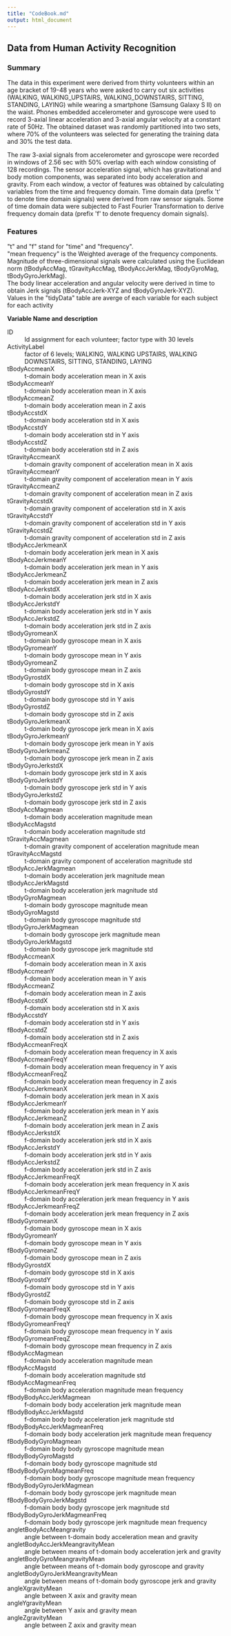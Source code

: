 ```yaml
---
title: "CodeBook.md"
output: html_document
---
```

## Data from Human Activity Recognition        

### Summary
The data in this experiment were derived from thirty volunteers within an age bracket of 19-48 years who were asked to carry out six activities (WALKING, WALKING_UPSTAIRS, WALKING_DOWNSTAIRS, SITTING, STANDING, LAYING) while wearing a smartphone (Samsung Galaxy S II) on the waist. Phones embedded accelerometer and gyroscope were used to record 3-axial linear acceleration and 3-axial angular velocity at a constant rate of 50Hz. The obtained dataset was randomly partitioned into two sets, where 70% of the volunteers was selected for generating the training data and 30% the test data.

The raw 3-axial signals from accelerometer and gyroscope were recorded in windows of 2.56 sec with 50% overlap with each window consisting of 128 recordings. The sensor acceleration signal, which has gravitational and body motion components, was separated into body acceleration and gravity. From each window, a vector of features was obtained by calculating variables from the time and frequency domain. Time domain data (prefix 't' to denote time domain signals) were derived from raw sensor signals. Some of time domain data were subjected to Fast Fourier Transformation to derive frequency domain data (prefix 'f' to denote frequency domain signals). 

### Features 
"t" and "f" stand for "time" and "frequency".  
"mean frequency" is the Weighted average of the frequency components.  
Magnitude of three-dimensional signals were calculated using the Euclidean norm (tBodyAccMag, tGravityAccMag, tBodyAccJerkMag, tBodyGyroMag, tBodyGyroJerkMag).  
The body linear acceleration and angular velocity were derived in time to obtain Jerk signals (tBodyAccJerk-XYZ and tBodyGyroJerk-XYZ).  
Values in the "tidyData" table are averge of each variable for each subject for each activity
    

**Variable Name and description**   
  
<dt>ID</dt>
<dd>Id assignment for each volunteer; factor type with 30 levels</dd>

<dt>ActivityLabel</dt>
<dd>factor of 6 levels; WALKING, WALKING UPSTAIRS, WALKING DOWNSTAIRS, SITTING, STANDING, LAYING</dd>

<dt>tBodyAccmeanX</dt>
<dd>t-domain body acceleration mean in X axis </dd>

<dt>tBodyAccmeanY</dt>
<dd>t-domain body acceleration mean in X axis</dd>   

<dt>tBodyAccmeanZ</dt>
<dd>t-domain body acceleration mean in Z axis</dd>

<dt>tBodyAccstdX</dt>
<dd>t-domain body acceleration std in X axis</dd>

<dt>tBodyAccstdY</dt>
<dd>t-domain body acceleration std in Y axis</dd>

<dt>tBodyAccstdZ</dt>
<dd>t-domain body acceleration std in Z axis</dd>

<dt>tGravityAccmeanX</dt>
<dd>t-domain gravity component of acceleration mean in X axis</dd>

<dt>tGravityAccmeanY</dt>
<dd>t-domain gravity component of acceleration mean in Y axis</dd>

<dt>tGravityAccmeanZ</dt>
<dd>t-domain gravity component of acceleration mean in Z axis</dd>

<dt>tGravityAccstdX</dt>
<dd>t-domain gravity component of acceleration std in X axis</dd>

<dt>tGravityAccstdY</dt>
<dd>t-domain gravity component of acceleration std in Y axis</dd>

<dt>tGravityAccstdZ</dt>
<dd>t-domain gravity component of acceleration std in Z axis</dd>

<dt>tBodyAccJerkmeanX</dt>
<dd>t-domain body acceleration jerk mean in X axis</dd>

<dt>tBodyAccJerkmeanY</dt>
<dd>t-domain body acceleration jerk mean in Y axis</dd>

<dt>tBodyAccJerkmeanZ</dt>
<dd>t-domain body acceleration jerk mean in Z axis</dd>

<dt>tBodyAccJerkstdX</dt>
<dd>t-domain body acceleration jerk std in X axis</dd>

<dt>tBodyAccJerkstdY</dt>
<dd>t-domain body acceleration jerk std in Y axis</dd>

<dt>tBodyAccJerkstdZ</dt>
<dd>t-domain body acceleration jerk std in Z axis</dd>

<dt>tBodyGyromeanX</dt>
<dd>t-domain body gyroscope mean in X axis</dd>

<dt>tBodyGyromeanY</dt>
<dd>t-domain body gyroscope mean in Y axis</dd>

<dt>tBodyGyromeanZ</dt>
<dd>t-domain body gyroscope mean in Z axis</dd>

<dt>tBodyGyrostdX</dt>
<dd>t-domain body gyroscope std in X axis</dd>

<dt>tBodyGyrostdY</dt>
<dd>t-domain body gyroscope std in Y axis</dd>

<dt>tBodyGyrostdZ</dt>
<dd>t-domain body gyroscope std in Z axis</dd>

<dt>tBodyGyroJerkmeanX</dt>
<dd>t-domain body gyroscope jerk mean in X axis</dd>

<dt>tBodyGyroJerkmeanY</dt>
<dd>t-domain body gyroscope jerk mean in Y axis</dd>

<dt>tBodyGyroJerkmeanZ</dt>
<dd>t-domain body gyroscope jerk mean in Z axis</dd>
 
<dt>tBodyGyroJerkstdX</dt>
<dd>t-domain body gyroscope jerk std in X axis</dd>   

<dt>tBodyGyroJerkstdY</dt>
<dd>t-domain body gyroscope jerk std in Y axis</dd>

<dt>tBodyGyroJerkstdZ</dt>
<dd>t-domain body gyroscope jerk std in Z axis</dd>

<dt>tBodyAccMagmean</dt>
<dd>t-domain body acceleration magnitude mean</dd>

<dt>tBodyAccMagstd</dt>
<dd>t-domain body acceleration magnitude std </dd>

<dt>tGravityAccMagmean</dt>
<dd>t-domain gravity component of acceleration magnitude mean</dd>

<dt>tGravityAccMagstd</dt>
<dd>t-domain gravity component of acceleration magnitude std</dd>

<dt>tBodyAccJerkMagmean</dt>
<dd>t-domain body acceleration jerk magnitude mean</dd>                       

<dt>tBodyAccJerkMagstd</dt>
<dd>t-domain body acceleration jerk magnitude std</dd>
  
<dt>tBodyGyroMagmean</dt>
<dd>t-domain body gyroscope magnitude mean</dd>

<dt>tBodyGyroMagstd</dt>
<dd>t-domain body gyroscope magnitude std</dd>

<dt>tBodyGyroJerkMagmean</dt>
<dd>t-domain body gyroscope jerk magnitude mean</dd>    

<dt>tBodyGyroJerkMagstd</dt>
<dd>t-domain body gyroscope jerk magnitude std</dd>

<dt>fBodyAccmeanX</dt>
<dd>f-domain body acceleration mean in X axis</dd>

<dt>fBodyAccmeanY</dt>
<dd>f-domain body acceleration mean in Y axis</dd>

<dt>fBodyAccmeanZ</dt>
<dd>f-domain body acceleration mean in Z axis</dd>

<dt>fBodyAccstdX</dt>
<dd>f-domain body acceleration std in X axis</dd>

<dt>fBodyAccstdY</dt>
<dd>f-domain body acceleration std in Y axis</dd>

<dt>fBodyAccstdZ</dt>
<dd>f-domain body acceleration std in Z axis</dd>

<dt>fBodyAccmeanFreqX</dt>
<dd>f-domain body acceleration mean frequency in X axis</dd> 

<dt>fBodyAccmeanFreqY</dt>
<dd>f-domain body acceleration mean frequency in Y axis</dd>

<dt>fBodyAccmeanFreqZ</dt>
<dd>f-domain body acceleration mean frequency in Z axis</dd>

<dt>fBodyAccJerkmeanX</dt>
<dd>f-domain body acceleration jerk mean in X axis</dd>

<dt>fBodyAccJerkmeanY</dt>
<dd>f-domain body acceleration jerk mean in Y axis</dd>

<dt>fBodyAccJerkmeanZ</dt>
<dd>f-domain body acceleration jerk mean in Z axis</dd>
   
<dt>fBodyAccJerkstdX</dt>
<dd>f-domain body acceleration jerk std in X axis</dd>

<dt>fBodyAccJerkstdY</dt>
<dd>f-domain body acceleration jerk std in Y axis</dd>

<dt>fBodyAccJerkstdZ</dt>
<dd>f-domain body acceleration jerk std in Z axis</dd>

<dt>fBodyAccJerkmeanFreqX</dt>
<dd>f-domain body acceleration jerk mean frequency in X axis</dd>

<dt>fBodyAccJerkmeanFreqY</dt>
<dd>f-domain body acceleration jerk mean frequency in Y axis</dd>

<dt>fBodyAccJerkmeanFreqZ</dt>
<dd>f-domain body acceleration jerk mean frequency in Z axis</dd>

<dt>fBodyGyromeanX</dt>
<dd>f-domain body gyroscope mean in X axis</dd>

<dt>fBodyGyromeanY</dt>
<dd>f-domain body gyroscope mean in Y axis</dd>

<dt>fBodyGyromeanZ</dt>
<dd>f-domain body gyroscope mean in Z axis</dd>

<dt>fBodyGyrostdX</dt>
<dd>f-domain body gyroscope std in X axis</dd>

<dt>fBodyGyrostdY</dt>
<dd>f-domain body gyroscope std in Y axis</dd>

<dt>fBodyGyrostdZ</dt>
<dd>f-domain body gyroscope std in Z axis</dd>

<dt>fBodyGyromeanFreqX</dt>
<dd>f-domain body gyroscope mean frequency in X axis</dd>

<dt>fBodyGyromeanFreqY</dt>
<dd>f-domain body gyroscope mean frequency in Y axis</dd>

<dt>fBodyGyromeanFreqZ</dt>
<dd>f-domain body gyroscope mean frequency in Z axis</dd>

<dt>fBodyAccMagmean</dt>
<dd>f-domain body acceleration magnitude mean</dd>

<dt>fBodyAccMagstd</dt>
<dd>f-domain body acceleration magnitude std</dd> 

<dt>fBodyAccMagmeanFreq</dt>
<dd>f-domain body acceleration magnitude mean frequency</dd>

<dt>fBodyBodyAccJerkMagmean</dt>
<dd>f-domain body body acceleration jerk magnitude mean</dd>

<dt>fBodyBodyAccJerkMagstd</dt>
<dd>f-domain body body acceleration jerk magnitude std</dd> 

<dt>fBodyBodyAccJerkMagmeanFreq</dt>
<dd>f-domain body body acceleration jerk magnitude mean frequency</dd>

<dt>fBodyBodyGyroMagmean</dt>
<dd>f-domain body body gyroscope magnitude mean</dd>

<dt>fBodyBodyGyroMagstd</dt>
<dd>f-domain body body gyroscope magnitude std</dd>

<dt>fBodyBodyGyroMagmeanFreq</dt>
<dd>f-domain body body gyroscope magnitude mean frequency</dd>

<dt>fBodyBodyGyroJerkMagmean</dt>
<dd>f-domain body body gyroscope jerk magnitude mean</dd>

<dt>fBodyBodyGyroJerkMagstd</dt>
<dd>f-domain body body gyroscope jerk magnitude std</dd>

<dt>fBodyBodyGyroJerkMagmeanFreq</dt>
<dd>f-domain body body gyroscope jerk magnitude mean frequency</dd> 

<dt>angletBodyAccMeangravity</dt>
<dd>angle between t-domain body acceleration mean and gravity</dd> 

<dt>angletBodyAccJerkMeangravityMean</dt>
<dd>angle between means of t-domain body acceleration jerk and gravity</dd> 

<dt>angletBodyGyroMeangravityMean</dt>
<dd>angle between means of t-domain body gyroscope and gravity</dd>    

<dt>angletBodyGyroJerkMeangravityMean</dt>
<dd>angle between means of t-domain body gyroscope jerk and gravity</dd>   

<dt>angleXgravityMean</dt>
<dd>angle between X axix and gravity mean</dd>

<dt>angleYgravityMean</dt>
<dd>angle between Y axix and gravity mean</dd>

<dt>angleZgravityMean</dt>
<dd>angle between Z axix and gravity mean</dd>



